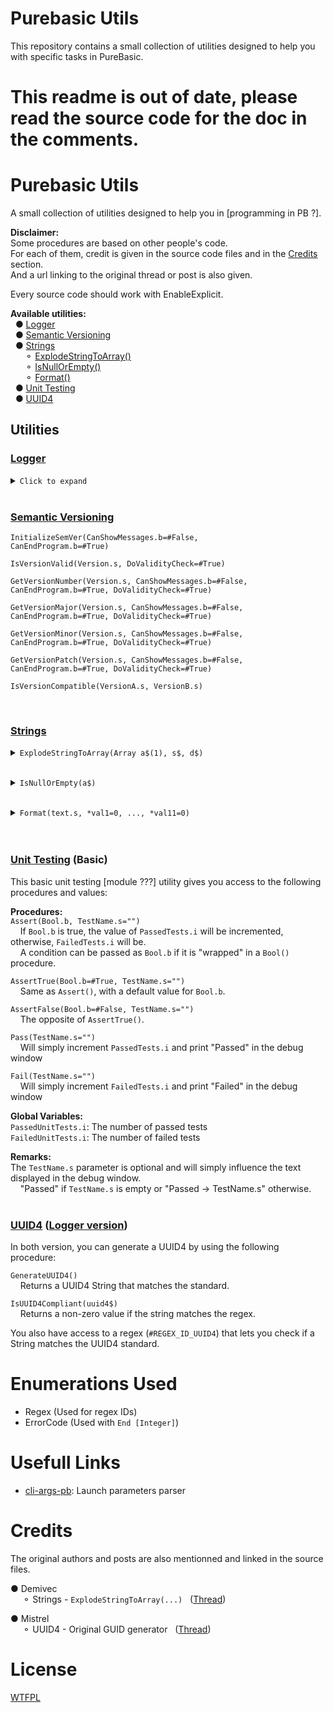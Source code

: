 # Purebasic Utils
This repository contains a small collection of utilities designed to help you with specific tasks in PureBasic.

# This readme is out of date, please read the source code for the doc in the comments.

# Purebasic Utils
A small collection of utilities designed to help you in [programming in PB ?].<br>

**Disclaimer:**<br>
Some procedures are based on other people's code.<br>
For each of them, credit is given in the source code files and in the [Credits](#credits) section.<br>
And a url linking to the original thread or post is also given.


Every source code should work with EnableExplicit.

**Available utilities:**<br>
&nbsp;&nbsp;● [Logger](#logger)<br>
&nbsp;&nbsp;● [Semantic Versioning](#semantic-versioning)<br>
&nbsp;&nbsp;● [Strings](#strings)<br>
&nbsp;&nbsp;&nbsp;&nbsp;&nbsp;&nbsp;⚬ [ExplodeStringToArray()](#user-content-strings.explodestringtoarray)<br>
&nbsp;&nbsp;&nbsp;&nbsp;&nbsp;&nbsp;⚬ [IsNullOrEmpty()](#user-content-strings.isnullorempty)<br>
&nbsp;&nbsp;&nbsp;&nbsp;&nbsp;&nbsp;⚬ [Format()](#user-content-strings.format)<br>
&nbsp;&nbsp;● [Unit Testing](#unit-testing-basic)<br>
&nbsp;&nbsp;● [UUID4](#uuid4-logger-version--lite-version)

## Utilities
### [Logger](Logger.pb)

<a name="logger.tmp"></a>
<details>
<summary><code>Click to expand</code></summary>
<b>!!! A large portion of the formatter will be reworked when the Strings.Format() procedure is finished. !!!</b>

This utility lets you easily log things to the console, debug window, or to a log file.

#### ◆ **Log file configuration**
`ConfigureLoggerOutputPath(LogFilePath.s="", KeepPreviousIfError.b=#True)`<br>
[*]An empty string will disable the log file and ...

#### ◆ **Logging levels configuration**
`ConfigureLogLevels(LogFileLoggingLevel.b=..., DebugWindowLoggingLevel.b=..., ConsoleLoggingLevel.b=...)`<br>

These 3 procedures allow you to configure each level independently:<br>
&nbsp;&nbsp;&nbsp;&nbsp;`ConfigureFileLogLevel(LogFileLoggingLevel.b)`<br>
&nbsp;&nbsp;&nbsp;&nbsp;`ConfigureDebugWindowLogLevel(DebugWindowLoggingLevel.b)`<br>
&nbsp;&nbsp;&nbsp;&nbsp;`ConfigureConsoleLogLevel(ConsoleLoggingLevel.b)`<br>

Available logging levels:<br>
&nbsp;&nbsp;&nbsp;&nbsp;`#LoggingLevel_Trace` - "Super-debug" level<br>
&nbsp;&nbsp;&nbsp;&nbsp;`#LoggingLevel_Debug` - <br>
&nbsp;&nbsp;&nbsp;&nbsp;`#LoggingLevel_Fatal` - <br>
&nbsp;&nbsp;&nbsp;&nbsp;`#LoggingLevel_Error` - <br>
&nbsp;&nbsp;&nbsp;&nbsp;`#LoggingLevel_Warn` - <br>
&nbsp;&nbsp;&nbsp;&nbsp;`#LoggingLevel_Info` - <br>
&nbsp;&nbsp;&nbsp;&nbsp;`#LoggingLevel_Off` - <br>
&nbsp;&nbsp;&nbsp;&nbsp;`#LoggingLevel_Any` - Everything except the Trave level.<br>
&nbsp;&nbsp;&nbsp;&nbsp;`#LoggingLevel_Keep` - Only used internally or with `ConfigureLogFormats(...)`.

#### ◆ **Logging formats configuration**

`ConfigureLogFormats(TimeFormat.s="", DebugWindowLoggingFormat.s="", LogFileLoggingFormat.s="", ConsoleLoggingFormat.s="")`<br>
This procedure will 

These 4 procedure allow you to configure each format independently:<br>
&nbsp;&nbsp;&nbsp;&nbsp;`ConfigureTimeLogFormat(TimeFormat.s)`<br>
&nbsp;&nbsp;&nbsp;&nbsp;`ConfigureDebugWindowLogFormat(DebugWindowLoggingFormat.s)`<br>
&nbsp;&nbsp;&nbsp;&nbsp;`ConfigureFileLogFormat(LogFileLoggingFormat.s)`<br>
&nbsp;&nbsp;&nbsp;&nbsp;`ConfigureConsoleLogFormat(ConsoleLoggingFormat.s)`

The following [?] can be used in the format String:<br>
&nbsp;&nbsp;&nbsp;&nbsp;● `%time%` will be replaced by the formatted time (`TimeFormat.s`).<br>
&nbsp;&nbsp;&nbsp;&nbsp;● `%msg%` will be replaced by the message (`Message.s`).<br>
&nbsp;&nbsp;&nbsp;&nbsp;● `%mbtitle%` will be replaced by the MessageBox title (`MBTitle.s`).<br>
&nbsp;&nbsp;&nbsp;&nbsp;● `%mbmsg%` will be replaced by the MessageBox message (`MBMessage.s`).<br>

Default formats:<br>
&nbsp;&nbsp;&nbsp;&nbsp;● File: `"%time% - %msg%"`<br>
&nbsp;&nbsp;&nbsp;&nbsp;● Time: `"%yy-%mm-%dd %hh:%ii:%ss"`<br>
&nbsp;&nbsp;&nbsp;&nbsp;● Debug: `"%msg%"`<br>
&nbsp;&nbsp;&nbsp;&nbsp;● Console: `"%msg%"`

#### ◆ **Usage**
<br>
</details><br>


### [Semantic Versioning](SemanticVersioning.pb)

<code>InitializeSemVer(CanShowMessages.b=#False, CanEndProgram.b=#True)</code><br>

<code>IsVersionValid(Version.s, DoValidityCheck=#True)</code><br>

<code>GetVersionNumber(Version.s, CanShowMessages.b=#False, CanEndProgram.b=#True, DoValidityCheck=#True)</code><br>

<code>GetVersionMajor(Version.s, CanShowMessages.b=#False, CanEndProgram.b=#True, DoValidityCheck=#True)</code><br>

<code>GetVersionMinor(Version.s, CanShowMessages.b=#False, CanEndProgram.b=#True, DoValidityCheck=#True)</code><br>

<code>GetVersionPatch(Version.s, CanShowMessages.b=#False, CanEndProgram.b=#True, DoValidityCheck=#True)</code><br>

<code>IsVersionCompatible(VersionA.s, VersionB.s)</code>

<br>


### [Strings](Strings.pb)

<a name="strings.explodestringtoarray"></a>
<details>
<summary><code>ExplodeStringToArray(Array a$(1), s$, d$)</code></summary>
<p>&nbsp;&nbsp;<b>How it works:</b><br>
&nbsp;&nbsp;&nbsp;&nbsp;Explodes a given String(s$) at every given delimiter(d$) and stores the String parts in a given pre-initialized Array(a$).</p>

<p>&nbsp;&nbsp;<b>Returns :</b><br>
&nbsp;&nbsp;&nbsp;&nbsp;The number of occurences/sections in the given String.</p>
&nbsp;&nbsp;&nbsp;&nbsp;Or the amount of entries in the array.</p>
</details><br>

<a name="strings.isnullorempty"></a>
<details>
	<summary><code>IsNullOrEmpty(a$)</code></summary>
<p>&nbsp;&nbsp;<b>Parameters:</b><br>
&nbsp;&nbsp;&nbsp;&nbsp;a$ - A String that will be analysed.</p>

<p>&nbsp;&nbsp;<b>Returns :</b><br>
&nbsp;&nbsp;&nbsp;&nbsp;A nonzero value if <i>a$</i> is equal to <i>#Null$</i>, of length 0 or if it is filled with spaces characters (0x20).</p>
</details><br>

<a name="strings.format"></a>
<details>
<summary><code>Format(text.s, *val1=0, ..., *val11=0)</code></summary>
<b>TEMP: This function isn't finished!</b>

<p>&nbsp;&nbsp;<b>How it works:</b><br>
&nbsp;&nbsp;&nbsp;&nbsp;???</p>

<p>&nbsp;&nbsp;<b>Parameters:</b><br>
&nbsp;&nbsp;&nbsp;&nbsp;text.s - ???<br>
&nbsp;&nbsp;&nbsp;&nbsp;*val1 - ???<br>
&nbsp;&nbsp;&nbsp;&nbsp;*val11 - ???<br></p>

<p>&nbsp;&nbsp;<b>Formatting:</b><br>
&nbsp;&nbsp;&nbsp;&nbsp;???</p>

<p>&nbsp;&nbsp;<b>Returns:</b><br>
&nbsp;&nbsp;&nbsp;&nbsp;The formatted String</p>
</details><br>

<br>


### [Unit Testing](UnitTest-Basic.pb) (Basic)
This basic unit testing [module ???] utility gives you access to the following procedures and values:

<b>Procedures:</b><br>
`Assert(Bool.b, TestName.s="")`<br>
&nbsp;&nbsp;&nbsp;&nbsp;If `Bool.b` is true, the value of `PassedTests.i` will be incremented, otherwise, `FailedTests.i` will be.<br>
&nbsp;&nbsp;&nbsp;&nbsp;A condition can be passed as `Bool.b` if it is "wrapped" in a `Bool()` procedure.

`AssertTrue(Bool.b=#True, TestName.s="")`<br>
&nbsp;&nbsp;&nbsp;&nbsp;Same as `Assert()`, with a default value for `Bool.b`.

`AssertFalse(Bool.b=#False, TestName.s="")`<br>
&nbsp;&nbsp;&nbsp;&nbsp;The opposite of `AssertTrue()`.

`Pass(TestName.s="")`<br>
&nbsp;&nbsp;&nbsp;&nbsp;Will simply increment `PassedTests.i` and print "Passed" in the debug window

`Fail(TestName.s="")`<br>
&nbsp;&nbsp;&nbsp;&nbsp;Will simply increment `FailedTests.i` and print "Failed" in the debug window

<b>Global Variables:</b><br>
`PassedUnitTests.i`: The number of passed tests<br>
`FailedUnitTests.i`: The number of failed tests

<b>Remarks:</b><br>
The `TestName.s` parameter is optional and will simply influence the text displayed in the debug window.<br>
&nbsp;&nbsp;&nbsp;&nbsp;"Passed" if `TestName.s` is empty or "Passed -> TestName.s" otherwise.<br>
<br>

### [UUID4](UUID4.pb) ([Logger version](UUID4-Logger.pb))
In both version, you can generate a UUID4 by using the following procedure:

``GenerateUUID4()``<br>
&nbsp;&nbsp;&nbsp;&nbsp;Returns a UUID4 String that matches the standard.<br>

``IsUUID4Compliant(uuid4$)``<br>
&nbsp;&nbsp;&nbsp;&nbsp;Returns a non-zero value if the string matches the regex.<br>

You also have access to a regex (`#REGEX_ID_UUID4`) that lets you check if a String matches the UUID4 standard.<br>

# Enumerations Used
* Regex (Used for regex IDs)
* ErrorCode (Used with `End [Integer]`)

# Usefull Links
* [cli-args-pb](https://github.com/aziascreations/cli-args-pb): Launch parameters parser

# Credits
The original authors and posts are also mentionned and linked in the source files.

● Demivec<br>
&nbsp;&nbsp;&nbsp;&nbsp; ⚬ Strings - `ExplodeStringToArray(...)`
&nbsp;&nbsp;([Thread](http://www.purebasic.fr/english/viewtopic.php?f=13&t=41704))<br>

● Mistrel<br>
&nbsp;&nbsp;&nbsp;&nbsp; ⚬ UUID4 - Original GUID generator
&nbsp;&nbsp;([Thread](http://www.purebasic.fr/english/viewtopic.php?t=38008))

# License
[WTFPL](LICENSE)
